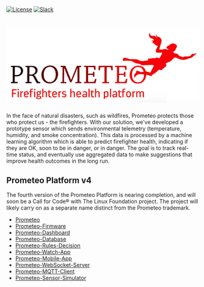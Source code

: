 [![License](https://img.shields.io/badge/License-Apache2-blue.svg)](https://www.apache.org/licenses/LICENSE-2.0) [![Slack](https://img.shields.io/badge/Join-Slack-blue)](https://callforcode.org/slack)

# ![Prometeo](/img/prometeo.png?raw=true)

In the face of natural disasters, such as wildfires, Prometeo protects those who protect us - the firefighters. With our solution, we've developed a prototype sensor which sends environmental telemetry (temperature, humidity, and smoke concentration). This data is processed by a machine learning algorithm which is able to predict firefighter health, indicating if they are OK, soon to be in danger, or in danger. The goal is to track real-time status, and eventually use aggregated data to make suggestions that improve health outcomes in the long run.

## Prometeo Platform v4

The fourth version of the Prometeo Platform is nearing completion, and will soon be a Call for Code® with The Linux Foundation project. The project will likely carry on as a separate name distinct from the Prometeo trademark.

* [Prometeo](https://github.com/Call-for-Code/Prometeo)
* [Prometeo-Firmware](https://github.com/Call-for-Code/Prometeo-Firmware)
* [Prometeo-Dashboard](https://github.com/Call-for-Code/Prometeo-Dashboard)
* [Prometeo-Database](https://github.com/Call-for-Code/Prometeo-Database)
* [Prometeo-Rules-Decision](https://github.com/Call-for-Code/Prometeo-Rules-Decision)
* [Prometeo-Watch-App](https://github.com/Call-for-Code/Prometeo-Watch-App)
* [Prometeo-Mobile-App](https://github.com/Call-for-Code/Prometeo-Mobile-App)
* [Prometeo-WebSocket-Server](https://github.com/Call-for-Code/Prometeo-WebSocket-Server)
* [Prometeo-MQTT-Client](https://github.com/Call-for-Code/Prometeo-MQTT-Client)
* [Prometeo-Sensor-Simulator](https://github.com/Call-for-Code/Prometeo-Sensor-Simulator)
